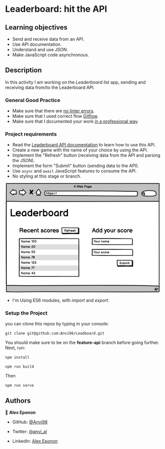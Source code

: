 # Leaderboard: hit the API

## Learning objectives

- Send and receive data from an API.
- Use API documentation.
- Understand and use JSON.
- Make JavaScript code asynchronous.


## Description

In this activity I am working on the *Leaderboard list* app, sending and receiving data from/to the Leaderboard API.


### General Good Practice

- Make sure that there are [no linter errors](https://github.com/microverseinc/linters-config).
- Make sure that I used correct flow [Gitflow](https://github.com/microverseinc/curriculum-transversal-skills/blob/main/git-github/articles/github_flow.md).
- Make sure that I documented your work [in a professional way](https://github.com/microverseinc/curriculum-transversal-skills/blob/main/documentation/articles/professional_repo_rules.md).


### Project requirements

- Read the [Leaderboard API documentation](https://www.notion.so/microverse/Leaderboard-API-service-24c0c3c116974ac49488d4eb0267ade3) to learn how to use this API.
- Create a new game with the name of your choice by using the API.
- Implement the "Refresh" button (receiving data from the API and parsing the JSON).
- Implement the form "Submit" button (sending data to the API).
- Use `async` and `await` JavaScript features to consume the API.
- No styling at this stage or branch.

<p align="center">
  <img src="./leaderboard_wireframe.png" alt="Basic UI"  width="500px"/>
</p>

- I'm Using ES6 modules, with *import* and *export*.

### Setup the Project
you can clone this repos by typing in your console:
````
git clone git@github.com:Anvi98/Leadboard.git
````
You should make sure to be on the **feature-api** branch before going further.
Next, run:
````
npm install
````
```
npm run build
```
Then
```
npm run serve
```

## **Authors**

👤 **Alex Eponon**
​
- GitHub: [@Anvi98](https://github.com/Anvi98)

- Twitter: [@anvi_al](https://twitter.com/anvi_al)

- LinkedIn: [Alex Eponon](https://www.linkedin.com/in/anvi-alex-eponon/)

